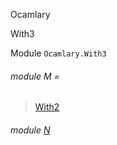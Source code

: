 Ocamlary

With3

Module `Ocamlary.With3`

<a id="module-M"></a>

###### module M =

> [With2](Ocamlary.With2.md)

<a id="module-N"></a>

###### module [N](Ocamlary.With3.N.md)
